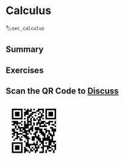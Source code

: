 # Calculus
:label:`sec_calculus`



## Summary



## Exercises



## Scan the QR Code to [Discuss](https://discuss.mxnet.io/t/)

![](../img/qr_calculus.svg)
